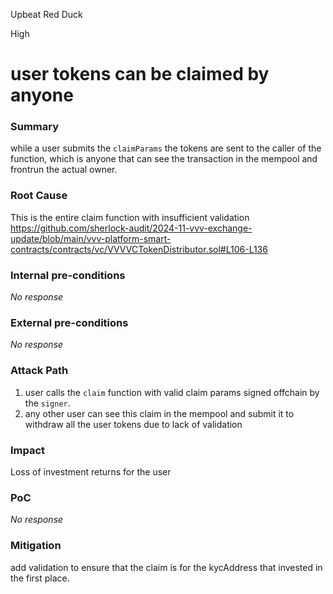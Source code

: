 Upbeat Red Duck

High

# user tokens can be claimed by anyone

### Summary

while a user submits the `claimParams` the tokens are sent to the caller of the function, which is anyone that can see the transaction in the mempool and frontrun the actual owner.

### Root Cause

This is the entire claim function with insufficient validation 
https://github.com/sherlock-audit/2024-11-vvv-exchange-update/blob/main/vvv-platform-smart-contracts/contracts/vc/VVVVCTokenDistributor.sol#L106-L136

### Internal pre-conditions

_No response_

### External pre-conditions

_No response_

### Attack Path

1. user calls the `claim` function with valid claim params signed offchain by the `signer`.
2. any other user can see this claim in the mempool and submit it to withdraw all the user tokens due to lack of validation

### Impact

Loss of investment returns for the user

### PoC

_No response_

### Mitigation

add validation to ensure that the claim is for the kycAddress that invested in the first place.